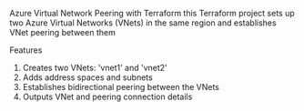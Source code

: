 Azure Virtual Network Peering with Terraform 
   this Terraform project sets up two Azure Virtual Networks (VNets) in the same region and establishes VNet peering between them

Features
   1. Creates two VNets: 'vnet1' and 'vnet2'
   2. Adds address spaces and subnets
   3. Establishes bidirectional peering between the VNets
   4. Outputs VNet and peering connection details 
